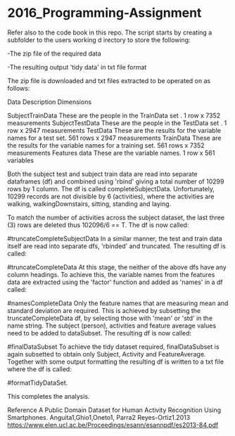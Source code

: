 # 2016_Programming-Assignment
Refer also to the code book in this repo. The script starts by creating a subfolder to the users working d
irectory to store the following:

-The zip file of the required data

-The resulting output 'tidy data' in txt file format

The zip file is downloaded and txt files extracted to be operated on as follows:

Data 			Description 								Dimensions
		
SubjectTrainData 	These are the people in the TrainData set . 				1 row x 7352 measurements
SubjectTestData 	These are the people in the TestData set . 				1 row x 2947 measurements
TestData 		These are the results for the variable names for a test set. 		561 rows x 2947 measurements
TrainData 		These are the results for the variable names for a training set.  	561 rows x 7352 measurements
Features data 		These are the variable names. 						1 row x 561 variables

Both the subject test and subject train data are read into separate dataframes (df) and combined using 'rbind' giving a total number of 10299 rows by 1 column. The df is called completeSubjectData. Unfortunately, 10299 records are not divisible by 6 (activities), where the activities are walking, walkingDownstairs, sitting, standing and laying.

To match the number of activities across the subject dataset, the last three (3) rows are deleted thus 102096/6 == T. The df is now called:

#truncateCompleteSubjectData
In a similar manner, the test and train data itself are read into separate dfs, 'rbinded' and truncated. The resulting df is called:

#truncateCompleteData
At this stage, the neither of the above dfs have any column headings. To achieve this, the variable names from the features data are extracted using the 'factor' function and added as 'names' in a df called:

#namesCompleteData
Only the feature names that are measuring mean and standard deviation are required. This is achieved by subsetting the truncateCompleteData df, by selecting those with 'mean' or 'std' in the name string. The subject (person), activities and feature average values need to be added to dataSubset. The resulting df is now called:

#finalDataSubset
To achieve the tidy dataset required, finalDataSubset is again subsetted to obtain only Subject, Activity and FeatureAverage. Together with some output formatting the resulting df is written to a txt file where the df is called:

#formatTidyDataSet.

This completes the analysis.

Reference A Public Domain Dataset for Human Activity Recognition Using Smartphones. Anguita1,Ghio1,Oneto1, Parra2 Reyes-Ortiz1.2013 https://www.elen.ucl.ac.be/Proceedings/esann/esannpdf/es2013-84.pdf
